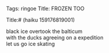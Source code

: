Tags: ringoe
Title: FROZEN TOO
  
Title:# (haiku 159176819001)  
  
black ice overtook the balticum  
with the ducks agreeing on a expedition  
let us go ice skating  
